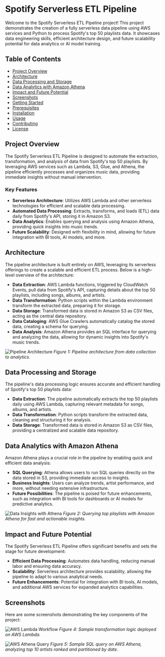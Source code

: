 # Spotify Serverless ETL Pipeline

Welcome to the Spotify Serverless ETL Pipeline project! This project demonstrates the creation of a fully serverless data pipeline using AWS services and Python to process Spotify's top 50 playlists data. It showcases data engineering skills, efficient architecture design, and future scalability potential for data analytics or AI model training.

## Table of Contents

- [Project Overview](#project-overview)
- [Architecture](#architecture)
- [Data Processing and Storage](#data-processing-and-storage)
- [Data Analytics with Amazon Athena](#data-analytics-with-amazon-athena)
- [Impact and Future Potential](#impact-and-future-potential)
- [Screenshots](#screenshots)
- [Getting Started](#getting-started)
- [Prerequisites](#prerequisites)
- [Installation](#installation)
- [Usage](#usage)
- [Contributing](#contributing)
- [License](#license)

## Project Overview

The Spotify Serverless ETL Pipeline is designed to automate the extraction, transformation, and analysis of data from Spotify's top 50 playlists. By leveraging AWS services such as Lambda, S3, Glue, and Athena, the pipeline efficiently processes and organizes music data, providing immediate insights without manual intervention.

### Key Features

- **Serverless Architecture**: Utilizes AWS Lambda and other serverless technologies for efficient and scalable data processing.
- **Automated Data Processing**: Extracts, transforms, and loads (ETL) data daily from Spotify's API, storing it in Amazon S3.
- **Data Analytics**: Enables querying and analysis using Amazon Athena, providing quick insights into music trends.
- **Future Scalability**: Designed with flexibility in mind, allowing for future integration with BI tools, AI models, and more.

## Architecture

The pipeline architecture is built entirely on AWS, leveraging its serverless offerings to create a scalable and efficient ETL process. Below is a high-level overview of the architecture:

- **Data Extraction**: AWS Lambda functions, triggered by CloudWatch Events, pull data from Spotify's API, capturing details about the top 50 playlists, including songs, albums, and artists.
- **Data Transformation**: Python scripts within the Lambda environment transform the extracted data, preparing it for storage.
- **Data Storage**: Transformed data is stored in Amazon S3 as CSV files, acting as the central data repository.
- **Data Cataloging**: AWS Glue Crawlers automatically catalog the stored data, creating a schema for querying.
- **Data Analysis**: Amazon Athena provides an SQL interface for querying and analyzing the data, allowing for dynamic insights into Spotify's music trends.

![Pipeline Architecture](images/project_architecture.png)
*Figure 1: Pipeline architecture from data collection to analytics.*

## Data Processing and Storage

The pipeline's data processing logic ensures accurate and efficient handling of Spotify's top 50 playlists data:

- **Data Extraction**: The pipeline automatically extracts the top 50 playlists daily using AWS Lambda, capturing relevant metadata for songs, albums, and artists.
- **Data Transformation**: Python scripts transform the extracted data, cleaning and structuring it for analysis.
- **Data Storage**: Transformed data is stored in Amazon S3 as CSV files, providing a centralized and scalable data repository.

## Data Analytics with Amazon Athena

Amazon Athena plays a crucial role in the pipeline by enabling quick and efficient data analysis:

- **SQL Querying**: Athena allows users to run SQL queries directly on the data stored in S3, providing immediate access to insights.
- **Business Insights**: Users can analyze trends, artist performance, and more, without needing extensive infrastructure.
- **Future Possibilities**: The pipeline is poised for future enhancements, such as integration with BI tools for dashboards or AI models for predictive analytics.

![Data Insights with Athena](images/data_insights.png)
*Figure 2: Querying top playlists with Amazon Athena for fast and actionable insights.*

## Impact and Future Potential

The Spotify Serverless ETL Pipeline offers significant benefits and sets the stage for future development:

- **Efficient Data Processing**: Automates data handling, reducing manual labor and ensuring data accuracy.
- **Scalability**: Serverless architecture provides scalability, allowing the pipeline to adapt to various analytical needs.
- **Future Enhancements**: Potential for integration with BI tools, AI models, and additional AWS services for expanded analytics capabilities.

## Screenshots

Here are some screenshots demonstrating the key components of the project:

![AWS Lambda Workflow](images/workflow.png)
*Figure 4: Sample transformation logic deployed on AWS Lambda.*

![AWS Athena Query](images/sample_routes.png)
*Figure 5: Sample SQL query on AWS Athena, analyzing top 10 artists ranked and partitioned by date.*
